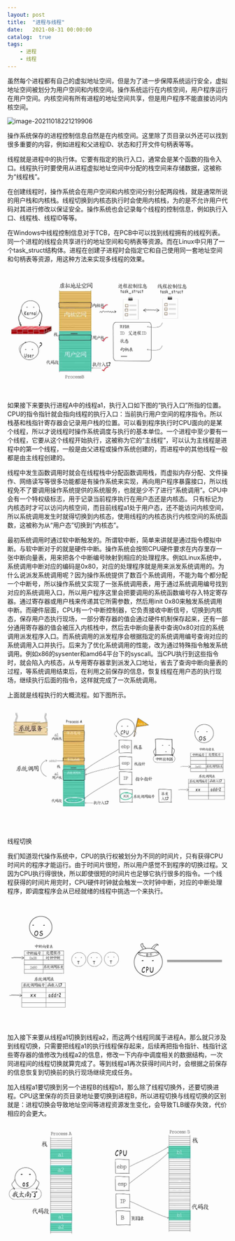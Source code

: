 ```yaml
---
layout: post
title:  "进程与线程"
date:   2021-08-31 00:00:00
catalog:  true
tags:
    - 进程
    - 线程
---
```




虽然每个进程都有自己的虚拟地址空间，但是为了进一步保障系统运行安全，虚拟地址空间被划分为用户空间和内核空间。操作系统运行在内核空间，用户程序运行在用户空间。内核空间有所有进程的地址空间共享，但是用户程序不能直接访问内核空间。

![image-20211018221219906](/images/1.jpg)

操作系统保存的进程控制信息自然是在内核空间。这里除了页目录以外还可以找到很多重要的内容，例如进程和父进程ID、状态和打开文件句柄表等等。

线程就是进程中的执行体。它要有指定的执行入口，通常会是某个函数的指令入口。线程执行时要使用从进程虚拟地址空间中分配的栈空间来存储数据，这被称为“线程栈”。

在创建线程时，操作系统会在用户空间和内核空间分别分配两段栈，就是通常所说的用户栈和内核栈。线程切换到内核态执行时会使用内核栈，为的是不允许用户代码对其进行修改以保证安全。操作系统也会记录每个线程的控制信息，例如执行入口、线程栈、线程ID等等。

在Windows中线程控制信息对于TCB，在PCB中可以找到线程拥有的线程列表。同一个进程的线程会共享进行的地址空间和句柄表等资源。而在Linux中只用了一个task_struct结构体。进程在创建子进程时会指定它和自己使用同一套地址空间和句柄表等资源，用这种方法来实现多线程的效果。

![image-20211018222537279](/images/process-thread/2.jpg)

如果接下来要执行进程A中的线程a1，执行入口如下图的“执行入口”所指的位置。CPU的指令指针就会指向线程的执行入口：当前执行用户空间的程序指令。所以栈基和栈指针寄存器会记录用户栈的位置。可以看到程序执行时CPU面向的是某个线程，所以才说线程时操作系统调度与执行的基本单位。一个进程中至少要有一个线程，它要从这个线程开始执行，这被称为它的“主线程”，可以认为主线程是进程中的第一个线程，一般是由父进程或操作系统创建的，而进程中的其他线程一般都是由主线程创建的。

线程中发生函数调用时就会在线程栈中分配函数调用栈，而虚拟内存分配、文件操作、网络读写等很多功能都是有操作系统来实现，再向用户程序暴露接口，所以线程免不了要调用操作系统提供的系统服务，也就是少不了进行“系统调用”。CPU中会有一个特权级标志，用于记录当前程序执行在用户态还是内核态。 只有标记为内核态时才可以访问内核空间，而目前线程a1处于用户态，还不能访问内核空间，所以系统调用发生时就得切换到内核态，使用线程的内核态执行内核空间的系统函数，这被称为从“用户态”切换到“内核态”。

最初系统调用时通过软中断触发的。所谓软中断，简单来讲就是通过指令模拟中断。与软中断对于的就是硬件中断。操作系统会按照CPU硬件要求在内存里存一张中断向量表，用来把各个中断编号映射到相应的处理程序。例如Linux系统中，系统调用中断对应的编码是0x80，对应的处理程序就是用来派发系统调用的。为什么说派发系统调用呢？因为操作系统提供了数百个系统调用，不能为每个都分配一个中断号，所以操作系统又实现了一张系统调用表，用于通过系统调用编号找到对应的系统调用入口，所以用户程序这里会把要调用的系统函数编号存入特定寄存器。通过寄存器或用户栈来传递其它所需参数，然后用init 0x80来触发系统调用中断。而硬件层面，CPU有一个中断控制器，它负责接收中断信号，切换到内核态，保存用户态执行现场，一部分寄存器的值会通过硬件机制保存起来，还有一部分通用寄存器的值会被压入内核栈中，然后去中断向量表中查询0x80对应的系统调用派发程序入口。而系统调用的派发程序会根据指定的系统调用编号查询对应的系统调用入口并执行。后来为了优化系统调用的性能，改为通过特殊指令触发系统调用。例如x86的sysenter和amd64平台下的syscall。当CPU执行到这些指令时，就会陷入内核态，从专用寄存器拿到派发入口地址，省去了查询中断向量表的过程，等系统调用结束后，在利用之前保存的信息，恢复线程在用户态的执行现场，继续执行后面的指令，这样就完成了一次系统调用。

上面就是线程执行的大概流程。如下图所示。

![image-20211018230425746](/images/process-thread/3.jpg)

线程切换

我们知道现代操作系统中，CPU的执行权被划分为不同的时间片，只有获得CPU时间片的程序才能运行。由于时间片很短，所以用户感觉不到程序的切换过程。又因为CPU执行得很快，所以即使很短的时间片也足够它执行很多的指令。一个线程获得的时间片用完时，CPU硬件时钟就会触发一次时钟中断，对应的中断处理程序，即调度程序会从已经就绪的线程中挑选一个来执行。

![image-20211018231206712](/images/process-thread/4.jpg)

加入接下来要从线程a1切换到线程a2，而这两个线程同属于进程A，那么就只涉及到线程切换，只需要把线程a1的执行线程保存起来，后续再把指令指针、栈指针这些寄存器的值修改为线程a2的信息，修改一下内存中调度相关的数据结构，一次同进程间的线程切换就算完成了。等到线程a1再次获得时间片时，会根据之前保存的信息恢复到切换前的执行现场继续完成任务。

加入线程a1要切换到另一个进程B的线程b1，那么除了线程切换外，还要切换进程。CPU这里保存的页目录地址要切换到进程B，所以进程切换与线程切换的区别就是：进程切换会导致地址空间等进程资源发生变化，会导致TLB缓存失效，代价相应的会更大。

![image-20211018232032013](/images/process-thread/5.jpg)

